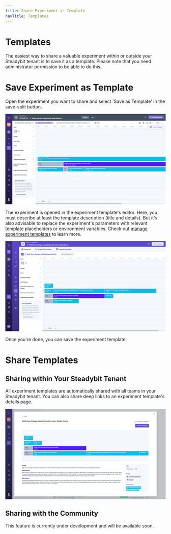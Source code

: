 ```yaml
---
title: Share Experiment as Template
navTitle: Templates
---
```


# Templates

The easiest way to share a valuable experiment within or outside your Steadybit tenant is to save it as a template.
Please note that you need administrator permission to be able to do this.

# Save Experiment as Template
Open the experiment you want to share and select 'Save as Template' in the save-split button.

![Experiment Editor - Save as Template](experiment-save-as-template.png)

The experiment is opened in the experiment template's editor.
Here, you must describe at least the template description (title and details).
But it's also advisable to replace the experiment's parameters with relevant template placeholders or environment variables.
Check out [manage experiment templates](TODO) to learn more.

![Experiment Template Editor](experiment-template-editor.png)

Once you're done, you can save the experiment template.

# Share Templates
## Sharing within Your Steadybit Tenant
All experiment templates are automatically shared with all teams in your Steadybit tenant.
You can also share deep links to an experiment template's details page.

![Template details](template-details.png)

## Sharing with the Community
This feature is currently under development and will be available soon.